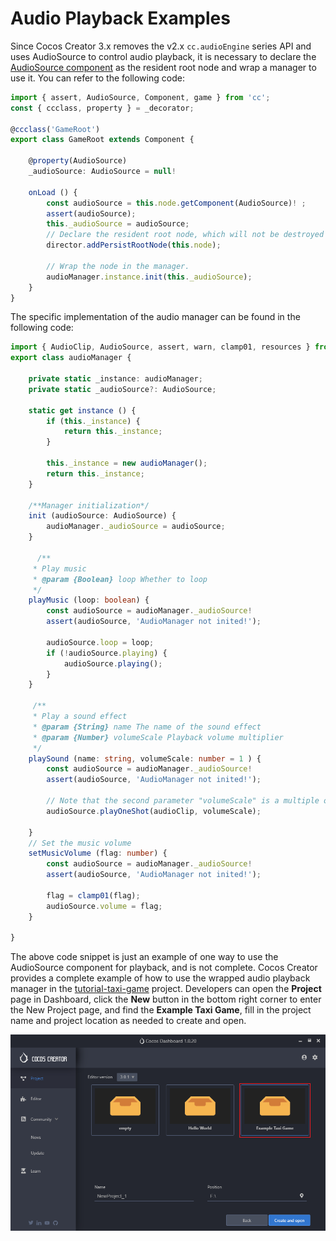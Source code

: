 # Audio Playback Examples

Since Cocos Creator 3.x removes the v2.x `cc.audioEngine` series API and uses AudioSource to control audio playback, it is necessary to declare the [AudioSource component](./audiosource.md) as the resident root node and wrap a manager to use it. You can refer to the following code:

```typescript
import { assert, AudioSource, Component, game } from 'cc';
const { ccclass, property } = _decorator;

@ccclass('GameRoot')
export class GameRoot extends Component {
    
    @property(AudioSource) 
    _audioSource: AudioSource = null!

    onLoad () {
        const audioSource = this.node.getComponent(AudioSource)! ;
        assert(audioSource);
        this._audioSource = audioSource;
        // Declare the resident root node, which will not be destroyed in a scene switch. The target node must be the root node, otherwise it is invalid.
        director.addPersistRootNode(this.node);

        // Wrap the node in the manager.
        audioManager.instance.init(this._audioSource);
    }
}
```

The specific implementation of the audio manager can be found in the following code:

```typescript
import { AudioClip, AudioSource, assert, warn, clamp01, resources } from "cc";
export class audioManager {

    private static _instance: audioManager;
    private static _audioSource?: AudioSource;

    static get instance () {
        if (this._instance) {
            return this._instance;
        }

        this._instance = new audioManager();
        return this._instance;
    }

    /**Manager initialization*/
    init (audioSource: AudioSource) {
        audioManager._audioSource = audioSource;
    }

      /**
     * Play music
     * @param {Boolean} loop Whether to loop
     */
    playMusic (loop: boolean) {
        const audioSource = audioManager._audioSource!
        assert(audioSource, 'AudioManager not inited!');

        audioSource.loop = loop;
        if (!audioSource.playing) {
            audioSource.playing();
        }
    }

     /**
     * Play a sound effect
     * @param {String} name The name of the sound effect
     * @param {Number} volumeScale Playback volume multiplier
     */
    playSound (name: string, volumeScale: number = 1 ) {
        const audioSource = audioManager._audioSource!
        assert(audioSource, 'AudioManager not inited!');
            
        // Note that the second parameter "volumeScale" is a multiple of the playback volume, the final playback volume is "audioSource.volume * volumeScale"
        audioSource.playOneShot(audioClip, volumeScale);

    }
    // Set the music volume
    setMusicVolume (flag: number) {
        const audioSource = audioManager._audioSource!
        assert(audioSource, 'AudioManager not inited!');

        flag = clamp01(flag);
        audioSource.volume = flag;
    }

}
```

The above code snippet is just an example of one way to use the AudioSource component for playback, and is not complete. Cocos Creator provides a complete example of how to use the wrapped audio playback manager in the [tutorial-taxi-game](https://github.com/cocos/cocos-tutorial-taxi-game) project. Developers can open the **Project** page in Dashboard, click the **New** button in the bottom right corner to enter the New Project page, and find the **Example Taxi Game**, fill in the project name and project location as needed to create and open.

![audioEdit](audio/audioEdit.png)
